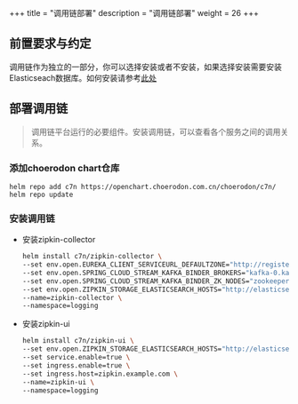 +++
title = "调用链部署"
description = "调用链部署"
weight = 26
+++

## 前置要求与约定

调用链作为独立的一部分，你可以选择安装或者不安装，如果选择安装需要安装Elasticseach数据库。如何安装请参考[此处](../logging)

## 部署调用链

<blockquote class="note">
调用链平台运行的必要组件。安装调用链，可以查看各个服务之间的调用关系。
</blockquote>

### 添加choerodon chart仓库

```
helm repo add c7n https://openchart.choerodon.com.cn/choerodon/c7n/
helm repo update
```

### 安装调用链

- 安装zipkin-collector

    ```bash
    helm install c7n/zipkin-collector \
    --set env.open.EUREKA_CLIENT_SERVICEURL_DEFAULTZONE="http://register-server.c7n-system:8000/eureka/" \
    --set env.open.SPRING_CLOUD_STREAM_KAFKA_BINDER_BROKERS="kafka-0.kafka-headless.c7n-system.svc.cluster.local:9092\,kafka-1.kafka-headless.c7n-system.svc.cluster.local:9092\,kafka-2.kafka-headless.c7n-system.svc.cluster.local:9092" \
    --set env.open.SPRING_CLOUD_STREAM_KAFKA_BINDER_ZK_NODES="zookeeper-0.zookeeper-headless.c7n-system.svc.cluster.local:2181\,zookeeper-1.zookeeper-headless.c7n-system.svc.cluster.local:2181\,zookeeper-2.zookeeper-headless.c7n-system.svc.cluster.local:2181" \
    --set env.open.ZIPKIN_STORAGE_ELASTICSEARCH_HOSTS="http://elasticsearch.logging:9200" \
    --name=zipkin-collector \
    --namespace=logging 
    ```

- 安装zipkin-ui

    ```bash
    helm install c7n/zipkin-ui \
    --set env.open.ZIPKIN_STORAGE_ELASTICSEARCH_HOSTS="http://elasticsearch.logging:9200" \
    --set service.enable=true \
    --set ingress.enable=true \
    --set ingress.host=zipkin.example.com \
    --name=zipkin-ui \
    --namespace=logging 
    ```